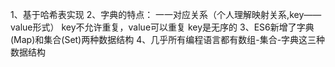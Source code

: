 1、基于哈希表实现
2、字典的特点：
    一一对应关系（个人理解映射关系,key——value形式）
    key不允许重复，value可以重复
    key是无序的
3、ES6新增了字典(Map)和集合(Set)两种数据结构
4、几乎所有编程语言都有数组-集合-字典这三种数据结构